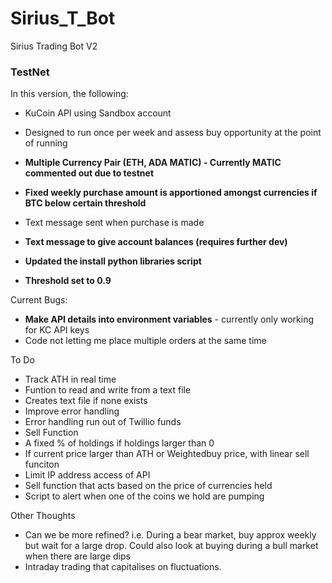 # Sirius_T_Bot
Sirius Trading Bot V2

### TestNet ###

In this version, the following:
- KuCoin API using Sandbox account
- Designed to run once per week and assess buy opportunity at the point of running
- **Multiple Currency Pair (ETH, ADA MATIC) - Currently MATIC commented out due to testnet**
- **Fixed weekly purchase amount is apportioned amongst currencies if BTC below certain threshold**
- Text message sent when purchase is made
- **Text message to give account balances (requires further dev)**
- **Updated the install python libraries script**

- **Threshold set to 0.9**


Current Bugs:
-  **Make API details into environment variables** - currently only working for KC API keys
- Code not letting me place multiple orders at the same time


To Do
- Track ATH in real time
-   Funtion to read and write from a text file
-   Creates text file if none exists
- Improve error handling
-   Error handling run out of Twillio funds
- Sell Function
-   A fixed % of holdings if holdings larger than 0
-   If current price larger than ATH or Weightedbuy price, with linear sell funciton
- Limit IP address access of API
- Sell function that acts based on the price of currencies held
- Script to alert when one of the coins we hold are pumping

Other Thoughts
- Can we be more refined? i.e. During a bear market, buy approx weekly but wait for a large drop. Could also look at buying during a bull market when there are large dips
- Intraday trading that capitalises on fluctuations.
